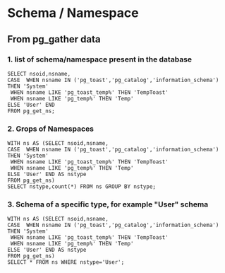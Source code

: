 # Schema / Namespace

## From pg_gather data 
### 1. list of schema/namespace present in the database 
```
SELECT nsoid,nsname,
CASE  WHEN nsname IN ('pg_toast','pg_catalog','information_schema') THEN 'System'
 WHEN nsname LIKE 'pg_toast_temp%' THEN 'TempToast'
 WHEN nsname LIKE 'pg_temp%' THEN 'Temp'
ELSE 'User' END
FROM pg_get_ns;
```
### 2. Grops of Namespaces
```
WITH ns AS (SELECT nsoid,nsname,
CASE  WHEN nsname IN ('pg_toast','pg_catalog','information_schema') THEN 'System'
 WHEN nsname LIKE 'pg_toast_temp%' THEN 'TempToast'
 WHEN nsname LIKE 'pg_temp%' THEN 'Temp'
ELSE 'User' END AS nstype
FROM pg_get_ns)
SELECT nstype,count(*) FROM ns GROUP BY nstype;
```
### 3. Schema of a specific type, for example "User" schema
```
WITH ns AS (SELECT nsoid,nsname,
CASE  WHEN nsname IN ('pg_toast','pg_catalog','information_schema') THEN 'System'
 WHEN nsname LIKE 'pg_toast_temp%' THEN 'TempToast'
 WHEN nsname LIKE 'pg_temp%' THEN 'Temp'
ELSE 'User' END AS nstype
FROM pg_get_ns)
SELECT * FROM ns WHERE nstype='User';
```


